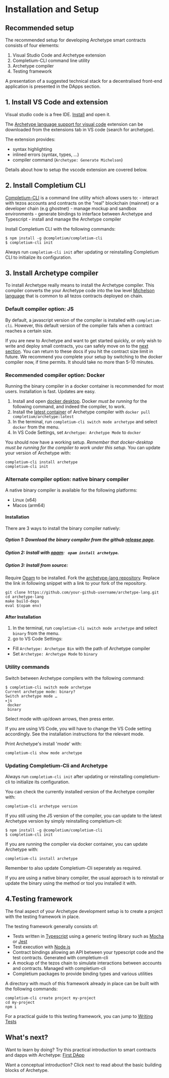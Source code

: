 # Installation and Setup

## Recommended setup
The recommended setup for developing Archetype smart contracts consists of four elements:

1. Visual Studio Code and Archetype extension
2. Completium-CLI command line utility
3. Archetype compiler
4. Testing framework

A presentation of a suggested technical stack for a decentralised front-end application is presented in the DApps section.

## 1. Install VS Code and extension

Visual studio code is a free IDE. [Install](https://code.visualstudio.com/) and open it.

The [Archetype language support for visual code](https://marketplace.visualstudio.com/items?itemName=edukera.archetype) extension can be downloaded from the extensions tab in VS code (search for archetype).

The extension provides:

-   syntax highlighting
-   inlined errors (syntax, types, ...)
-   compiler command (`Archetype: Generate Michelson`)

Details about how to setup the vscode extension are covered below.

## 2. Install Completium CLI

[Completium-CLI](https://archetype-lang.org/docs/cli/introduction) is a command line utility which allows users to:
	- interact with tezos accounts and contracts on the "real" blockchain (mainnet) or a developer chain (e.g ghostnet)
	- manage mockup and sandbox environments
	- generate bindings to interface between Archetype and Typescript
	- install and manage the Archetype compiler

Install Completium CLI with the following commands:

```
$ npm install -g @completium/completium-cli
$ completium-cli init
```

Always run `completium-cli init` after updating or reinstalling Completium CLI to initialize its configuration.

## 3. Install Archetype compiler

To install Archetype really means to install the Archetype compiler. This compiler converts the your Archetype code into the low level [Michelson language](https://www.michelson.org/) that is common to all tezos contracts deployed on chain.

### Default compiler option: JS

By default, a javascript version of the compiler is installed with `completium-cli`. However, this default version of the compiler fails when a contract reaches a certain size. 

If you are new to Archetype and want to get started quickly, or only wish to write and deploy small contracts, you can safely move on to the [next section](https://archetype-lang.org/docs/installation#testing-framework). You can return to these docs if you hit the contract size limit in future. We recommend you complete your setup by switching to the docker compiler now, if time permits. It should take no more than 5-10 minutes.

### Recommended compiler option: Docker

Running the binary compiler in a docker container is recommended for most users. Installation is fast. Updates are easy. 

1. Install and open [docker desktop](https://www.docker.com/products/docker-desktop/). Docker *must be running* for the following command, and indeed the compiler, to work.
2. Install the [latest container](https://hub.docker.com/r/completium/archetype) of Archetype compiler with `docker pull completium/archetype:latest`
3. In the terminal, run `completium-cli switch mode archetype` and select `docker` from the menu.
4. In VS Code Settings, set `Archetype: Archetype Mode` to `docker`

You should now have a working setup. *Remember that docker-desktop must be running for the compiler to work under this setup.* You can update your version of Archetype with:
```
completium-cli install archetype
completium-cli init
```

### Alternate compiler option: native binary compiler

A native binary compiler is available for the following platforms:

-   Linux (x64)
-   Macos (arm64)

#### Installation
There are 3 ways to install the binary compiler natively:

##### Option 1: Download the binary compiler from the github [release page](https://github.com/edukera/archetype-lang/releases/latest).

##### Option 2: Install with [opam](https://opam.ocaml.org/): ` opam install archetype`.

##### Option 3: Install from source:

Require [Opam](https://opam.ocaml.org/) to be installed. Fork the [archetype-lang repository](https://github.com/completium/archetype-lang/). Replace the link in following snippet with a link to your fork of the repository.

```
git clone https://github.com/your-github-username/archetype-lang.git
cd archetype-lang
make build-deps
eval $(opam env)
```

#### After Installation

1. In the terminal, run `completium-cli switch mode archetype` and select `binary` from the menu.
2. go to VS Code Settings:
- Fill `Archetype: Archetype Bin` with the path of Archetype compiler
- Set `Archetype: Archetype Mode` to `binary`

### Utility commands

Switch between Archetype compilers with the following command:

```
$ completium-cli switch mode archetype
Current archetype mode: binary?
Switch archetype mode …  
▸js 
 docker  
 binary
```

Select mode with up/down arrows, then press enter.

If you are using VS Code, you will have to change the VS Code setting accordingly. See the installation instructions for the relevant mode.

Print Archetype's install 'mode' with:

```
completium-cli show mode archetype
```

### Updating Completium-Cli and Archetype

Always run `completium-cli init` after updating or reinstalling completium-cli to initialize its configuration.

You can check the currently installed version of the Archetype compiler with:

```
completium-cli archetype version
```

If you still using the JS version of the compiler, you can update to the latest Archetype version by simply reinstalling completium-cli:

```
$ npm install -g @completium/completium-cli
$ completium-cli init
```

If you are running the compiler via docker container, you can update Archetype with: 

```
completium-cli install archetype
```

Remember to also update Completium-Cli seperately as required.

If you are using a native binary compiler, the usual approach is to reinstall or update the binary using the method or tool you installed it with.


## 4.Testing framework

The final aspect of your Archetype development setup is to create a project with the testing framework in place.

The testing framework generally consists of:
- Tests written in [Typescript](https://www.typescriptlang.org/) using a generic testing library such as [Mocha](https://mochajs.org/) or [Jest](https://jestjs.io/)
- Test execution with [Node.js](https://nodejs.org/en/)
- Contract bindings allowing an API between your typescript code and the test contracts. Generated with completium-cli
- A mockup of the tezos chain to simulate interactions between accounts and contracts. Managed with completium-cli
- Completium packages to provide binding types and various utilities 

A directory with much of this framework already in place can be built with the following commands:

```
completium-cli create project my-project
cd my-project
npm i
```

For a practical guide to this testing framework, you can jump to [Writing Tests](https://archetype-lang.org/docs/tests/writingtests)

## What's next?

Want to learn by doing? Try this practical introduction to smart contracts and dapps with Archetype: [First DApp](https://completium.com/docs/dapp-first)

Want a conceptual introduction? Click next to read about the basic building blocks of Archetype.
